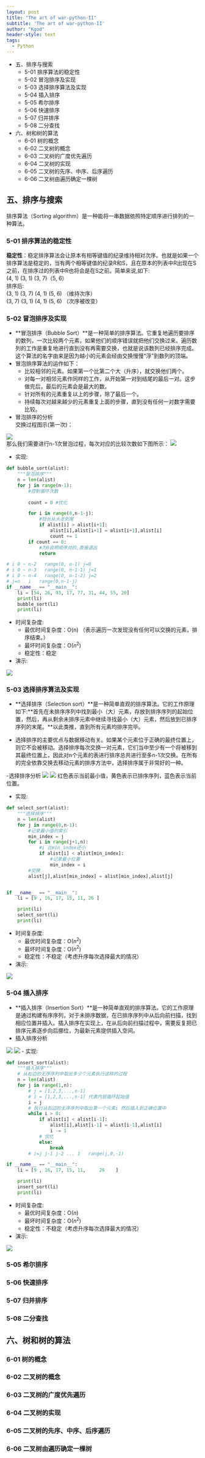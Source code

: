 ```yaml
---
layout: post
title: "The art of war-python-II"
subtitle: 'The art of war-python-II'
author: "Kgod"
header-style: text
tags:
  - Python
--- 
```


<!-- MarkdownTOC -->

- 五、排序与搜索
    - 5-01 排序算法的稳定性
    - 5-02 冒泡排序及实现
    - 5-03 选择排序算法及实现
    - 5-04 插入排序
    - 5-05 希尔排序
    - 5-06 快速排序
    - 5-07 归并排序
    - 5-08 二分查找
- 六、树和树的算法
    - 6-01 树的概念
    - 6-02 二叉树的概念
    - 6-03 二叉树的广度优先遍历
    - 6-04 二叉树的实现
    - 6-05 二叉树的先序、中序、后序遍历
    - 6-06 二叉树由遍历确定一棵树

<!-- /MarkdownTOC -->


## 五、排序与搜索
排序算法（Sorting algorithm）是一种能将一串数据依照特定顺序进行排列的一种算法。

### 5-01 排序算法的稳定性
**稳定性**：稳定排序算法会让原本有相等键值的纪录维持相对次序。也就是如果一个排序算法是稳定的，当有两个相等键值的纪录R和S，且在原本的列表中R出现在S之前，在排序过的列表中R也将会是在S之前。简单来说,如下:
<br>(4, 1)  (3, 1)  (3, 7)（5, 6）
<br>排序后:
<br>(3, 1)  (3, 7)  (4, 1)  (5, 6)  （维持次序）
<br>(3, 7)  (3, 1)  (4, 1)  (5, 6)  （次序被改变）

### 5-02 冒泡排序及实现
- **冒泡排序（Bubble Sort）**是一种简单的排序算法。它重复地遍历要排序的数列，一次比较两个元素，如果他们的顺序错误就把他们交换过来。遍历数列的工作是重复地进行直到没有再需要交换，也就是说该数列已经排序完成。这个算法的名字由来是因为越小的元素会经由交换慢慢“浮”到数列的顶端。
- 冒泡排序算法的运作如下：
    - 比较相邻的元素。如果第一个比第二个大（升序），就交换他们两个。
    - 对每一对相邻元素作同样的工作，从开始第一对到结尾的最后一对。这步做完后，最后的元素会是最大的数。
    - 针对所有的元素重复以上的步骤，除了最后一个。
    - 持续每次对越来越少的元素重复上面的步骤，直到没有任何一对数字需要比较。
- 冒泡排序的分析
<br>交换过程图示(第一次)：
<img src="/picturesWork/the_art_of_war_python/19.png">
<br>那么我们需要进行n-1次冒泡过程，每次对应的比较次数如下图所示：
<img src="/picturesWork/the_art_of_war_python/20.png">

- 实现:

```python
def bubble_sort(alist):
    """冒泡排序"""
    n = len(alist)
    for j in range(n-1):
        #控制循环次数
        
        count = 0 #优化

        for i in range(0,n-1-j):
            #班长从头走到尾
            if alist[i] > alist[i+1]:
                alist[i],alist[i+1] = alist[i+1],alist[i]
                count += 1
        if count == 0:
            #为0说明顺序对的,直接退出
            return

# i 0 ~ n-2   range(0, n-1) j=0
# i 0 ~ n-3   range(0, n-1-1) j=1
# i 0 ~ n-4   range(0, n-1-2) j=2
# j=n   i   range(0,n-1-j)
if __name__ == "__main__":
    li = [54, 26, 93, 17, 77, 31, 44, 55, 20]
    print(li)
    bubble_sort(li)
    print(li)
```

- 时间复杂度:
    - 最优时间复杂度：O(n) （表示遍历一次发现没有任何可以交换的元素，排序结束。）
    - 最坏时间复杂度：O($n^2$)
    - 稳定性：稳定
- 演示:
<img src="/picturesWork/the_art_of_war_python/01.gif">

### 5-03 选择排序算法及实现
- **选择排序（Selection sort）**是一种简单直观的排序算法。它的工作原理如下:**首先在未排序序列中找到最小（大）元素，存放到排序序列的起始位置，然后，再从剩余未排序元素中继续寻找最小（大）元素，然后放到已排序序列的末尾。**以此类推，直到所有元素均排序完毕。

- 选择排序的主要优点与数据移动有关。如果某个元素位于正确的最终位置上，则它不会被移动。选择排序每次交换一对元素，它们当中至少有一个将被移到其最终位置上，因此对n个元素的表进行排序总共进行至多n-1次交换。在所有的完全依靠交换去移动元素的排序方法中，选择排序属于非常好的一种。

-选择排序分析
<img src="/picturesWork/the_art_of_war_python/21.png">
<img src="/picturesWork/the_art_of_war_python/02.gif">
红色表示当前最小值，黄色表示已排序序列，蓝色表示当前位置。

- 实现:

```python
def select_sort(alist):
    """选择排序"""
    n = len(alist)
    for j in range(0,n-1):
        #记录最小值的索引
        min_index = j
        for i in range(j+1,n):
            #i 比min_index还小
            if alist[i] < alist[min_index]:
                #记录最小位置
                min_index = i
        #交换
        alist[j],alist[min_index] = alist[min_index],alist[j]


if __name__ == "__main__":
    li = [9 , 16, 17, 15, 11, 26 ]

    print(li)
    select_sort(li)
    print(li)
```

- 时间复杂度:
    - 最优时间复杂度：O($n^2$)
    - 最坏时间复杂度：O($n^2$)
    - 稳定性：不稳定（考虑升序每次选择最大的情况）
- 演示:
<img src="/picturesWork/the_art_of_war_python/03.gif">

### 5-04 插入排序
- **插入排序（Insertion Sort）**是一种简单直观的排序算法。它的工作原理是通过构建有序序列，对于未排序数据，在已排序序列中从后向前扫描，找到相应位置并插入。插入排序在实现上，在从后向前扫描过程中，需要反复把已排序元素逐步向后挪位，为最新元素提供插入空间。
- 插入排序分析
<img src="/picturesWork/the_art_of_war_python/22.png">
<img src="/picturesWork/the_art_of_war_python/04.gif">
- 实现:

```python
def insert_sort(alist):
    """插入排序"""
    # 从右边的无序序列中取出多少个元素执行这样的过程
    n = len(alist)
    for j in range(1,n):
        # j = [1,2,3,...,n-1]
        # i = [1,2,3,...,n-1] 代表内层循环起始值
        i = j
        # 执行从右边的无序序列中取出第一个元素i 然后插入到正确位置中
        while i > 0:
            if alist[i] < alist[i-1]:
                alist[i],alist[i-1] = alist[i-1],alist[i]
                i -= 1
            # 优化
            else:
                break
        # i=j j-1 j-2 ... 1   range(j,0,-1)

if __name__ == "__main__":
    li = [9 , 16, 17, 15, 11,     26    ]

    print(li)
    insert_sort(li)
    print(li)
```

- 时间复杂度:
    - 最优时间复杂度：O($n$)
    - 最坏时间复杂度：O($n^2$)
    - 稳定性：不稳定（考虑升序每次选择最大的情况）
- 演示:
<img src="/picturesWork/the_art_of_war_python/05.gif">

### 5-05 希尔排序


### 5-06 快速排序

### 5-07 归并排序

### 5-08 二分查找


## 六、树和树的算法
### 6-01 树的概念

### 6-02 二叉树的概念

### 6-03 二叉树的广度优先遍历

### 6-04 二叉树的实现

### 6-05 二叉树的先序、中序、后序遍历

### 6-06 二叉树由遍历确定一棵树
